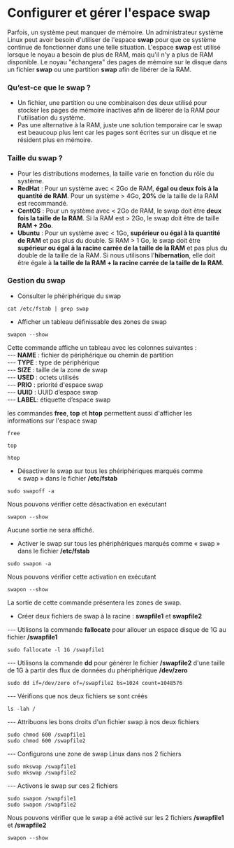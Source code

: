 # Configurer et gérer l'espace swap

Parfois, un système peut manquer de mémoire. Un administrateur système Linux peut avoir besoin d'utiliser de l'espace **swap** pour que ce système continue de fonctionner dans une telle situation. L'espace **swap** est utilisé lorsque le noyau a besoin de plus de RAM, mais qu'il n'y a plus de RAM disponible. Le noyau "échangera" des pages de mémoire sur le disque dans un fichier **swap** ou une partition **swap** afin de libérer de la RAM.

### Qu’est-ce que le swap ?

- Un fichier, une partition ou une combinaison des deux utilisé pour stocker les pages de mémoire inactives afin de libérer de la RAM pour l'utilisation du système.
- Pas une alternative à la RAM, juste une solution temporaire car le swap est beaucoup plus lent car les pages sont écrites sur un disque et ne résident plus en mémoire.

### Taille du swap ?

- Pour les distributions modernes, la taille varie en fonction du rôle du système.
- **RedHat** : Pour un système avec < 2Go de RAM, **égal ou deux fois à la quantité de RAM**. Pour un système > 4Go, **20%** de la taille de la RAM est recommandé.
- **CentOS** : Pour un système avec < 2Go de RAM, le swap doit être **deux fois la taille de la RAM**. Si la RAM est > 2Go, le swap doit être de taille **RAM + 2Go**.
- **Ubuntu** : Pour un système avec < 1Go, **supérieur ou égal à la quantité de RAM** et pas plus du double. Si RAM > 1 Go, le swap doit être **supérieur ou égal à la racine carrée de la taille de la RAM** et pas plus du double de la taille de la RAM. Si nous utilisons l'**hibernation**, elle doit être égale à **la taille de la RAM + la racine carrée de la taille de la RAM**.

### Gestion du swap

- Consulter le phériphérique du swap

```
cat /etc/fstab | grep swap
```

- Afficher un tableau définissable des zones de swap

```
swapon --show
```

Cette commande affiche un tableau avec les colonnes suivantes : <br>
--- **NAME** : fichier de périphérique ou chemin de partition <br>
--- **TYPE** : type de périphérique <br>
--- **SIZE** : taille de la zone de swap <br>
--- **USED** : octets utilisés <br>
--- **PRIO** : priorité d'espace swap <br>
--- **UUID** : UUID d’espace swap <br>
--- **LABEL**: étiquette d’espace swap

les commandes **free**, **top** et **htop** permettent aussi d'afficher les informations sur l'espace swap

```
free
```

```
top
```

```
htop
```

- Désactiver le swap sur tous les phériphériques marqués comme « swap » dans le fichier **/etc/fstab**

```
sudo swapoff -a
```

Nous pouvons vérifier cette désactivation en exécutant

```
swapon --show
```

Aucune sortie ne sera affiché.

- Activer le swap sur tous les phériphériques marqués comme « swap » dans le fichier **/etc/fstab**

```
sudo swapon -a
```

Nous pouvons vérifier cette activation en exécutant

```
swapon --show
```

La sortie de cette commande présentera les zones de swap.

- Créer deux fichiers de swap à la racine : **swapfile1** et **swapfile2**

--- Utilisons la commande **fallocate** pour allouer un espace disque de 1G au fichier **/swapfile1**

```
sudo fallocate -l 1G /swapfile1
```

--- Utilisons la commande **dd** pour générer le fichier **/swapfile2** d'une taille de 1G à partir des flux de données du phériphérique **/dev/zero**

```
sudo dd if=/dev/zero of=/swapfile2 bs=1024 count=1048576
```

--- Vérifions que nos deux fichiers se sont créés

```
ls -lah /
```

--- Attribuons les bons droits d'un fichier swap à nos deux fichiers

```
sudo chmod 600 /swapfile1
sudo chmod 600 /swapfile2
```

--- Configurons une zone de swap Linux dans nos 2 fichiers

```
sudo mkswap /swapfile1
sudo mkswap /swapfile2
```

--- Activons le swap sur ces 2 fichiers

```
sudo swapon /swapfile1
sudo swapon /swapfile2
```

Nous pouvons vérifier que le swap a été activé sur les 2 fichiers **/swapfile1** et **/swapfile2**

```
swapon --show
```